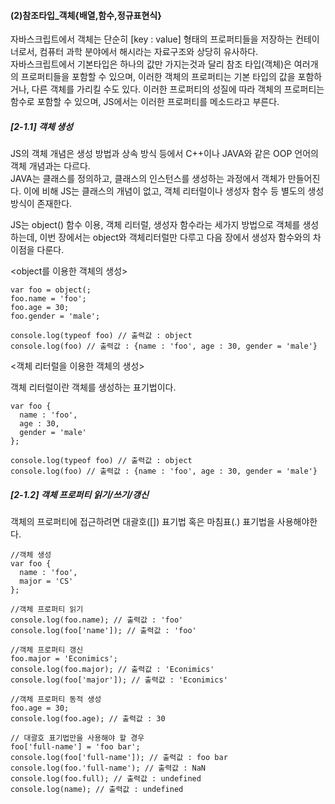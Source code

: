 <h4>(2)참조타입_객체{배열,함수,정규표현식}</h4>
<p> 자바스크립트에서 객체는 단순히 [key : value] 형태의 프로퍼티들을 저장하는 컨테이너로서, 컴퓨터 과학 분야에서 해시라는 자료구조와 상당히 유사하다.<br>자바스크립트에서 기본타입은 하나의 값만 가지는것과 달리 참조 타입(객체)은 여러개의 프로퍼티들을 포함할 수 있으며, 이러한 객체의 프로퍼티는 기본 타입의 값을 포함하거나, 다른 객체를 가리킬 수도 있다. 이러한 프로퍼티의 성질에 따라 객체의 프로퍼티는 함수로 포함할 수 있으며, JS에서는 이러한 프로퍼티를 메소드라고 부른다.</p>

<h5>[2-1.1] 객체 생성 </h5>
<p> JS의 객체 개념은 생성 방법과 상속 방식 등에서 C++이나 JAVA와 같은 OOP 언어의 객체 개념과는 다르다.<br>
  JAVA는 클래스를 정의하고, 클래스의 인스턴스를 생성하는 과정에서 객체가 만들어진다. 이에 비해 JS는 클래스의 개념이 없고, 객체 리터럴이나 생성자 함수 등 별도의 생성 방식이 존재한다. </p>
<p> JS는 object() 함수 이용, 객체 리터럴, 생성자 함수라는 세가지 방법으로 객체를 생성하는데, 이번 장에서는 object와 객체리터럴만 다루고 다음 장에서 생성자 함수와의 차이점을 다룬다. </p>


<object를 이용한 객체의 생성>

```
var foo = object(;
foo.name = 'foo';
foo.age = 30;
foo.gender = 'male';

console.log(typeof foo) // 출력값 : object
console.log(foo) // 출력값 : {name : 'foo', age : 30, gender = 'male'}
```

<객체 리터럴을 이용한 객체의 생성>
<p> 객체 리터럴이란 객체를 생성하는 표기법이다.</p>

```
var foo {
  name : 'foo',
  age : 30,
  gender = 'male'
}; 

console.log(typeof foo) // 출력값 : object
console.log(foo) // 출력값 : {name : 'foo', age : 30, gender = 'male'}
```

<h5>[2-1.2] 객체 프로퍼티 읽기/쓰기/갱신 </h5>
<p> 객체의 프로퍼티에 접근하려면 대괄호([]) 표기법 혹은 마침표(.) 표기법을 사용해야한다. </p>

```
//객체 생성
var foo {
  name : 'foo',
  major = 'CS'
}; 

//객체 프로퍼티 읽기
console.log(foo.name); // 출력값 : 'foo'
console.log(foo['name']); // 출력값 : 'foo'

//객체 프로퍼티 갱신
foo.major = 'Econimics';
console.log(foo.major); // 출력값 : 'Econimics'
console.log(foo['major']); // 출력값 : 'Econimics'

//객체 프로퍼티 동적 생성
foo.age = 30;
console.log(foo.age); // 출력값 : 30

// 대괄호 표기법만을 사용해야 할 경우
foo['full-name'] = 'foo bar';
console.log(foo['full-name']); // 출력값 : foo bar
console.log(foo.'full-name'); // 출력값 : NaN
console.log(foo.full); // 출력값 : undefined
console.log(name); // 출력값 : undefined
```

